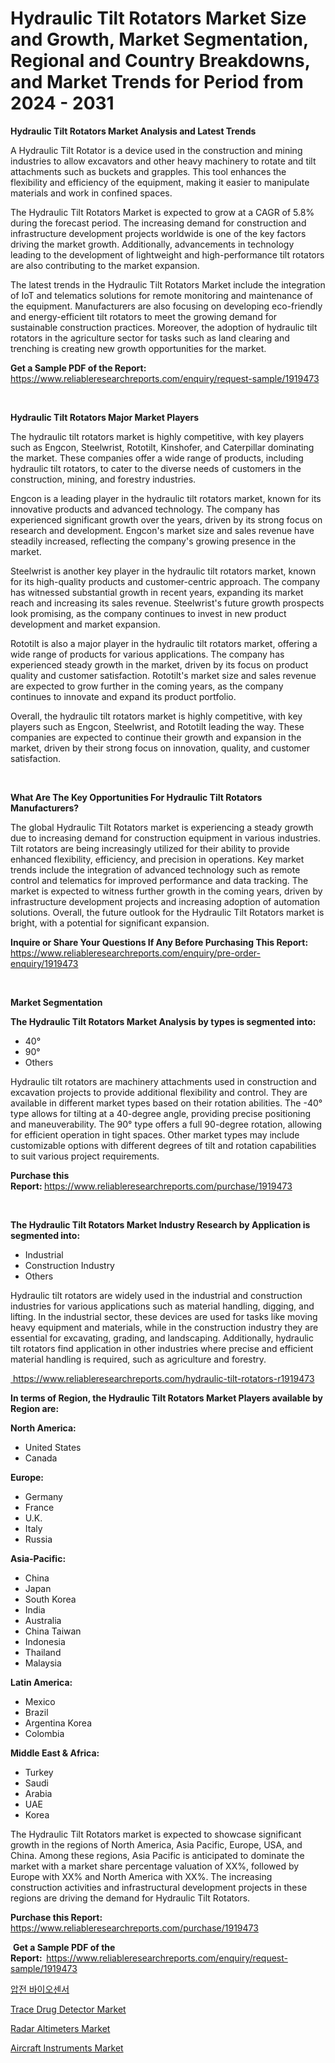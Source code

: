 <p><h1>Hydraulic Tilt Rotators Market Size and Growth, Market Segmentation, Regional and Country Breakdowns, and Market Trends for Period from 2024 -  2031</h1></p><p><strong>Hydraulic Tilt Rotators Market Analysis and Latest Trends</strong></p>
<p><p>A Hydraulic Tilt Rotator is a device used in the construction and mining industries to allow excavators and other heavy machinery to rotate and tilt attachments such as buckets and grapples. This tool enhances the flexibility and efficiency of the equipment, making it easier to manipulate materials and work in confined spaces.</p><p>The Hydraulic Tilt Rotators Market is expected to grow at a CAGR of 5.8% during the forecast period. The increasing demand for construction and infrastructure development projects worldwide is one of the key factors driving the market growth. Additionally, advancements in technology leading to the development of lightweight and high-performance tilt rotators are also contributing to the market expansion.</p><p>The latest trends in the Hydraulic Tilt Rotators Market include the integration of IoT and telematics solutions for remote monitoring and maintenance of the equipment. Manufacturers are also focusing on developing eco-friendly and energy-efficient tilt rotators to meet the growing demand for sustainable construction practices. Moreover, the adoption of hydraulic tilt rotators in the agriculture sector for tasks such as land clearing and trenching is creating new growth opportunities for the market.</p></p>
<p><strong>Get a Sample PDF of the Report:&nbsp;</strong> <a href="https://www.reliableresearchreports.com/enquiry/request-sample/1919473">https://www.reliableresearchreports.com/enquiry/request-sample/1919473</a></p>
<p>&nbsp;</p>
<p><strong>Hydraulic Tilt Rotators Major Market Players</strong></p>
<p><p>The hydraulic tilt rotators market is highly competitive, with key players such as Engcon, Steelwrist, Rototilt, Kinshofer, and Caterpillar dominating the market. These companies offer a wide range of products, including hydraulic tilt rotators, to cater to the diverse needs of customers in the construction, mining, and forestry industries.</p><p>Engcon is a leading player in the hydraulic tilt rotators market, known for its innovative products and advanced technology. The company has experienced significant growth over the years, driven by its strong focus on research and development. Engcon's market size and sales revenue have steadily increased, reflecting the company's growing presence in the market.</p><p>Steelwrist is another key player in the hydraulic tilt rotators market, known for its high-quality products and customer-centric approach. The company has witnessed substantial growth in recent years, expanding its market reach and increasing its sales revenue. Steelwrist's future growth prospects look promising, as the company continues to invest in new product development and market expansion.</p><p>Rototilt is also a major player in the hydraulic tilt rotators market, offering a wide range of products for various applications. The company has experienced steady growth in the market, driven by its focus on product quality and customer satisfaction. Rototilt's market size and sales revenue are expected to grow further in the coming years, as the company continues to innovate and expand its product portfolio.</p><p>Overall, the hydraulic tilt rotators market is highly competitive, with key players such as Engcon, Steelwrist, and Rototilt leading the way. These companies are expected to continue their growth and expansion in the market, driven by their strong focus on innovation, quality, and customer satisfaction.</p></p>
<p>&nbsp;</p>
<p><strong>What Are The Key Opportunities For Hydraulic Tilt Rotators Manufacturers?</strong></p>
<p><p>The global Hydraulic Tilt Rotators market is experiencing a steady growth due to increasing demand for construction equipment in various industries. Tilt rotators are being increasingly utilized for their ability to provide enhanced flexibility, efficiency, and precision in operations. Key market trends include the integration of advanced technology such as remote control and telematics for improved performance and data tracking. The market is expected to witness further growth in the coming years, driven by infrastructure development projects and increasing adoption of automation solutions. Overall, the future outlook for the Hydraulic Tilt Rotators market is bright, with a potential for significant expansion.</p></p>
<p><strong>Inquire or Share Your Questions If Any Before Purchasing This Report:</strong> <a href="https://www.reliableresearchreports.com/enquiry/pre-order-enquiry/1919473">https://www.reliableresearchreports.com/enquiry/pre-order-enquiry/1919473</a></p>
<p>&nbsp;</p>
<p><strong>Market Segmentation</strong></p>
<p><strong>The Hydraulic Tilt Rotators Market Analysis by types is segmented into:</strong></p>
<p><ul><li>40°</li><li>90°</li><li>Others</li></ul></p>
<p><p>Hydraulic tilt rotators are machinery attachments used in construction and excavation projects to provide additional flexibility and control. They are available in different market types based on their rotation abilities. The -40° type allows for tilting at a 40-degree angle, providing precise positioning and maneuverability. The 90° type offers a full 90-degree rotation, allowing for efficient operation in tight spaces. Other market types may include customizable options with different degrees of tilt and rotation capabilities to suit various project requirements.</p></p>
<p><strong>Purchase this Report:&nbsp;</strong><a href="https://www.reliableresearchreports.com/purchase/1919473">https://www.reliableresearchreports.com/purchase/1919473</a></p>
<p>&nbsp;</p>
<p><strong>The Hydraulic Tilt Rotators Market Industry Research by Application is segmented into:</strong></p>
<p><ul><li>Industrial</li><li>Construction Industry</li><li>Others</li></ul></p>
<p><p>Hydraulic tilt rotators are widely used in the industrial and construction industries for various applications such as material handling, digging, and lifting. In the industrial sector, these devices are used for tasks like moving heavy equipment and materials, while in the construction industry they are essential for excavating, grading, and landscaping. Additionally, hydraulic tilt rotators find application in other industries where precise and efficient material handling is required, such as agriculture and forestry.</p></p>
<p><a href="https://www.reliableresearchreports.com/hydraulic-tilt-rotators-r1919473">&nbsp;https://www.reliableresearchreports.com/hydraulic-tilt-rotators-r1919473</a></p>
<p><strong>In terms of Region, the Hydraulic Tilt Rotators Market Players available by Region are:</strong></p>
<p>
    <p> <strong> North America: </strong>
        <ul>
            <li>United States</li>
            <li>Canada</li>
        </ul>
        </p> 
    <p> <strong> Europe: </strong>
        <ul>
            <li>Germany</li>
            <li>France</li>
            <li>U.K.</li>
            <li>Italy</li>
            <li>Russia</li>
        </ul>
        </p> 
    <p> <strong> Asia-Pacific: </strong>
        <ul>
            <li>China</li>
            <li>Japan</li>
            <li>South Korea</li>
            <li>India</li>
            <li>Australia</li>
            <li>China Taiwan</li>
            <li>Indonesia</li>
            <li>Thailand</li>
            <li>Malaysia</li>
        </ul>
        </p> 
    <p> <strong> Latin America: </strong>
        <ul>
            <li>Mexico</li>
            <li>Brazil</li>
            <li>Argentina Korea</li>
            <li>Colombia</li>
        </ul>
        </p> 
    <p> <strong> Middle East & Africa: </strong>
        <ul>
            <li>Turkey</li>
            <li>Saudi</li>
            <li>Arabia</li>
            <li>UAE</li>
            <li>Korea</li>
        </ul>
    </p>
    </p>
<p><p>The Hydraulic Tilt Rotators market is expected to showcase significant growth in the regions of North America, Asia Pacific, Europe, USA, and China. Among these regions, Asia Pacific is anticipated to dominate the market with a market share percentage valuation of XX%, followed by Europe with XX% and North America with XX%. The increasing construction activities and infrastructural development projects in these regions are driving the demand for Hydraulic Tilt Rotators.</p></p>
<p><strong>Purchase this Report: </strong><a href="https://www.reliableresearchreports.com/purchase/1919473">https://www.reliableresearchreports.com/purchase/1919473</a></p>
<p>&nbsp;<strong>Get a Sample PDF of the Report:&nbsp;&nbsp;</strong><a href="https://www.reliableresearchreports.com/enquiry/request-sample/1919473">https://www.reliableresearchreports.com/enquiry/request-sample/1919473</a></p>
<p><strong></strong></p>
<p><p><a href="https://github.com/hxzi07639916/Market-Research-Report-List-1/blob/main/955910248333.md">압전 바이오센서</a></p><p><a href="https://github.com/mabutironaldo/Market-Research-Report-List-4/blob/main/trace-drug-detector-market.md">Trace Drug Detector Market</a></p><p><a href="https://www.linkedin.com/pulse/radar-altimeters-market-outlook-industry-overview-forecast-rzpxe?trackingId=LpMK36oNXjIpGgduv9Pf9Q%3D%3D">Radar Altimeters Market</a></p><p><a href="https://www.linkedin.com/pulse/aircraft-instruments-market-outlook-industry-overview-forecast-mimwe?trackingId=54as5SjmpbjGbekzT5KaCA%3D%3D">Aircraft Instruments Market</a></p></p>